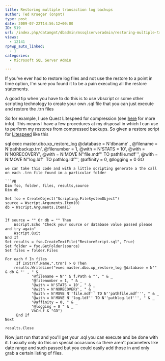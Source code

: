 ```yaml
---
title: Restoring multiple transaction log backups
author: Ted Krueger (onpnt)
type: post
date: 2009-07-22T14:56:12+00:00
ID: 519
url: /index.php/datamgmt/dbadmin/mssqlserveradmin/restoring-multiple-transaction-log-backu/
views:
  - 12141
rp4wp_auto_linked:
  - 1
categories:
  - Microsoft SQL Server Admin

---
```

If you've ever had to restore log files and not use the restore to a point in time option, I'm sure you found it to be a pain executing all the restore statements.

A good tip when you have to do this is to use vbscript or some other scripting technology to create your own .sql file that you can just execute and restore the .trn files 

So for example, I use Quest Litespeed for compression (see [here][1] for more info). This means I have a few procedures at my disposal in which I can use to perform my restores from compressed backups. So given a restore script for [Litespeed][2] like this

sql
exec master.dbo.xp_restore_log @database = N'dbname' ,
@filename = N'pathbackup.trn',
@filenumber = 1,
@with = N'STATS = 10',
@with = N'NORECOVERY',
@with = N'MOVE N''file.mdf'' TO pathfile.mdf''',
@with = N'MOVE N''log.ldf'' TO pathlog.ldf''',
@affinity = 0,
@logging = 0
GO
```
we can take this code and with a little scripting generate a the call on each .trn file found in a particular folder

```VB
Dim fso, folder, files, results,source  
Dim db

Set fso = CreateObject("Scripting.FileSystemObject")  
source = Wscript.Arguments.Item(0)  
db = Wscript.Arguments.Item(1)  


If source = "" Or db = "" Then      
	Wscript.Echo "Check your source or database value passed please and try again"      
	Wscript.Quit  
End If  
Set results = fso.CreateTextFile("RestoreScript.sql", True)  
Set folder = fso.GetFolder(source)  
Set files = folder.Files    

For each f In files   
     If InStr(f.Name,".trn") > 0 Then
	results.WriteLine("exec master.dbo.xp_restore_log @database = N'" & db & "' , " & _
			"@filename = N'" & f.Path & "', " & _
			"@filenumber = 1, " & _
			"@with = N'STATS = 10', " & _
			"@with = N'NORECOVERY', " & _
			"@with = N'MOVE N''file.mdf'' TO N''pathfile.mdf''', " & _
			"@with = N'MOVE N''log.ldf'' TO N''pathlog.ldf''', " & _
			"@affinity = 0, " & _
			"@logging = 0 " & _
			VbCrLf & "GO") 
     End If
Next  

results.Close
```
Now just run that and you'll get your .sql you can execute and be done with it. I usually only do this on special occasions so there aren't parameters like date range and such passed but you could easily add those in and only grab a certain listing of files.

 [1]: /index.php/DataMgmt/DBAdmin/title-8
 [2]: http://www.quest.com/litespeed-for-sql-server/